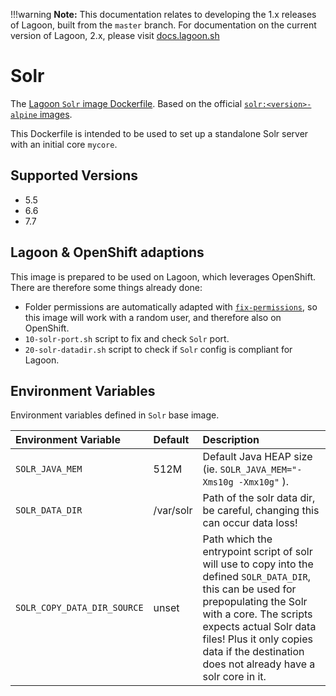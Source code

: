 !!!warning
    **Note:** This documentation relates to developing the 1.x releases of Lagoon, built from the `master` branch.
    For documentation on the current version of Lagoon, 2.x, please visit [docs.lagoon.sh](https://docs.lagoon.sh)

# Solr

The [Lagoon `Solr` image Dockerfile](https://github.com/amazeeio/lagoon/blob/master/images/solr/Dockerfile). Based on the official [`solr:<version>-alpine` images](https://hub.docker.com/_/solr).

This Dockerfile is intended to be used to set up a standalone Solr server with an initial core `mycore`.

## Supported Versions

* 5.5
* 6.6
* 7.7

## Lagoon & OpenShift adaptions

This image is prepared to be used on Lagoon, which leverages OpenShift. There are therefore some things already done:

* Folder permissions are automatically adapted with [`fix-permissions`](https://github.com/sclorg/s2i-base-container/blob/master/core/root/usr/bin/fix-permissions), so this image will work with a random user, and therefore also on OpenShift.
* `10-solr-port.sh` script to fix and check `Solr` port.
* `20-solr-datadir.sh` script to check if `Solr` config is compliant for Lagoon.

## Environment Variables

Environment variables defined in `Solr` base image.

| Environment Variable | Default | Description |
| :--- | :--- | :--- |
| `SOLR_JAVA_MEM` | 512M | Default Java HEAP size \(ie. `SOLR_JAVA_MEM="-Xms10g -Xmx10g"` \). |
| `SOLR_DATA_DIR` | /var/solr | Path of the solr data dir, be careful, changing this can occur data loss! |
| `SOLR_COPY_DATA_DIR_SOURCE` | unset | Path which the entrypoint script of solr will use to copy into the defined `SOLR_DATA_DIR`, this can be used for prepopulating the Solr with a core. The scripts expects actual Solr data files! Plus it only copies data if the destination does not already have a solr core in it. |